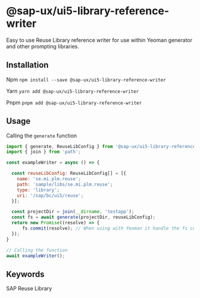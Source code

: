 # @sap-ux/ui5-library-reference-writer

Easy to use Reuse Library reference writer for use within Yeoman generator and other prompting libraries. 


## Installation
Npm
`npm install --save @sap-ux/ui5-library-reference-writer`

Yarn
`yarn add @sap-ux/ui5-library-reference-writer`

Pnpm
`pnpm add @sap-ux/ui5-library-reference-writer`

## Usage


Calling the `generate` function
```javascript
import { generate, ReuseLibConfig } from '@sap-ux/ui5-library-reference-writer'
import { join } from 'path';

const exampleWriter = async () => {

  const reuseLibConfig: ReuseLibConfig[] = [{
    name: 'se.mi.plm.reuse';
    path: 'sample/libs/se.mi.plm.reuse';
    type: 'library';
    uri: '/sap/bc/ui5/reuse';
  }];

  const projectDir = join(__dirname, 'testapp');
  const fs = await generate(projectDir, reuseLibConfig);
  return new Promise((resolve) => {
      fs.commit(resolve); // When using with Yeoman it handle the fs commit.
  });
}

// Calling the function
await exampleWriter();

```

## Keywords
SAP Reuse Library
